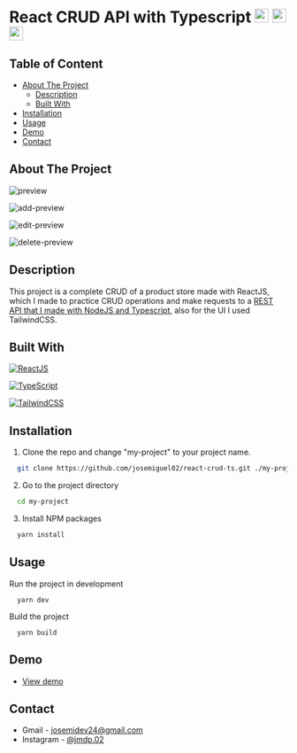 # React CRUD API with Typescript <img src='https://emojis.slackmojis.com/emojis/images/1643514155/1161/react.png?1643514155' height='25'> <img src='https://emojis.slackmojis.com/emojis/images/1643514173/1383/typescript.png?1643514173' height='25'> <img src='https://emojis.slackmojis.com/emojis/images/1643515045/10754/tailwindcss.png?1643515045' height='25'>

## Table of Content

- [About The Project](#about-the-project)
  - [Description](#description)
  - [Built With](#built-with)
- [Installation](#installation)
- [Usage](#usage)
- [Demo](#demo)
- [Contact](#contact)

## About The Project

![preview](demo/preview.png)

![add-preview](demo/add-preview.png)

![edit-preview](demo/edit-preview.png)

![delete-preview](demo/delete-preview.png)

## Description

This project is a complete CRUD of a product store made with ReactJS, which I made to practice CRUD operations and make requests to a [REST API that I made with NodeJS and Typescript](https://github.com/josemiguel02/nodejs-express-ts-mongodb), also for the UI I used TailwindCSS.

## Built With

[![ReactJS](https://img.shields.io/badge/React.js-20232A?style=for-the-badge&logo=react&logoColor=61DAFB)](https://reactjs.org)

[![TypeScript](https://img.shields.io/badge/TypeScript-007ACC?style=for-the-badge&logo=typescript&logoColor=white)](https://www.typescriptlang.org)

[![TailwindCSS](https://img.shields.io/badge/Tailwind_CSS-38B2AC?style=for-the-badge&logo=tailwind-css&logoColor=white)](https://tailwindcss.com)

## Installation

1. Clone the repo and change "my-project" to your project name.

```sh
  git clone https://github.com/josemiguel02/react-crud-ts.git ./my-project
```

2. Go to the project directory

```sh
  cd my-project
```

3. Install NPM packages

```sh
  yarn install
```

## Usage

Run the project in development

```npm
  yarn dev
```

Build the project

```npm
  yarn build
```

## Demo

- [View demo](https://products-store.onrender.com)

## Contact

- Gmail - [josemidev24@gmail.com](mailto:josemidev24@gmail.com)
- Instagram - [@jmdp.02](https://www.instagram.com/jmdp.02)
